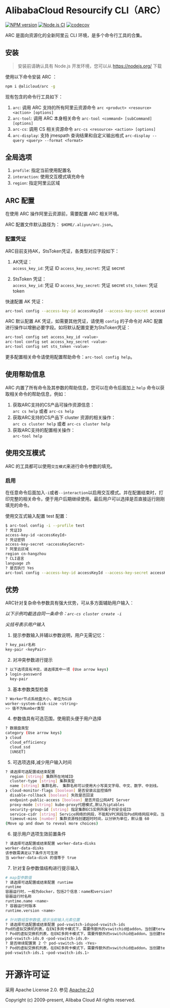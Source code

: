 # AlibabaCloud Resourcify CLI（ARC）

[![NPM version][npm-image]][npm-url]
[![Node.js CI](https://github.com/aliyun/alibabacloud-resourcify-cli/actions/workflows/node.js.yml/badge.svg)](https://github.com/aliyun/alibabacloud-resourcify-cli/actions/workflows/node.js.yml)
[![codecov][cov-image]][cov-url]

[npm-image]: https://img.shields.io/npm/v/@alicloud/arc.svg?style=flat-square
[npm-url]: https://npmjs.org/package/@alicloud/arc
[cov-image]: https://codecov.io/gh/aliyun/alibabacloud-resourcify-cli/branch/master/graph/badge.svg
[cov-url]: https://codecov.io/gh/aliyun/alibabacloud-resourcify-cli

ARC 是面向资源化的全新阿里云 CLI 环境，是多个命令行工具的合集。

## 安装

> 安装前请确认具有 Node.js 开发环境，您可以从 <https://nodejs.org/> 下载

使用以下命令安装 ARC ：

```sh
npm i @alicloud/arc -g
```

现有包含的命令行工具如下：

1. `arc`: 调用 ARC 支持的所有阿里云资源命令
`arc <product> <resource> <action> [options]`
2. `arc-tool`: 调用 ARC 本身相关命令
`arc-tool <command> [subCommand] [options]`
3. `arc-cs`: 调用 CS 相关资源命令
`arc-cs <resource> <action> [options]`
4. `arc-display`: 支持 jmespath 查询结果和自定义输出格式
`arc-display --query <query> --format <format>`

## 全局选项

1. `profile`: 指定当前使用配置名
2. `interaction`: 使用交互模式填充命令
3. `region`: 指定阿里云区域

## ARC 配置

在使用 ARC 操作阿里云资源前，需要配置 ARC 相关环境。

ARC 配置文件默认路径为： `$HOME/.aliyun/arc.json`。

### 配置凭证

ARC目前支持AK，StsToken凭证，各类型对应字段如下：

1. AK凭证：  
`access_key_id`: 凭证 ID
`access_key_secret`: 凭证 secret

2. StsToken 凭证：  
`access_key_id`: 凭证 ID
`access_key_secret`: 凭证 secret
`sts_token`: 凭证 token

快速配置 AK 凭证：

```sh
arc-tool config --access-key-id accessKeyId --access-key-secret accessKeySecret --region region
```

ARC 默认配置 AK 凭证，如需要其他凭证，请使用 `config` 的子命令对 ARC 配置进行操作以增删必要字段。如将默认配置变更为StsToken凭证：

```sh
arc-tool config set access_key_id <value>
arc-tool config set access_key_secret <value>
arc-tool config set sts_token <value>
```

更多配置相关命令请使用配置帮助命令：`arc-tool config help`。

## 使用帮助信息

ARC 内置了所有命令及其参数的帮助信息，您可以在命令后面加上 `help` 命令以获取相关命令的帮助信息，例如：

1. 获取ARC支持的CS产品可操作资源信息：  
`arc cs help` 或者 `arc-cs help`
2. 获取ARC支持的CS产品下 cluster 资源的相关操作：  
`arc cs cluster help` 或者 `arc-cs cluster help`
3. 获取ARC支持的配置相关操作：  
`arc-tool help`

## 使用交互模式

ARC 的工具都可以使用`交互模式`来进行命令参数的填充。

### 启用

在任意命令后面加入`-i`或者`--interaction`以启用交互模式。并在配置结束时，打印完整的相关命令，便于用户后期继续使用。最后用户可以选择是否直接运行刚刚填充的命令。

使用交互式输入配置 test 配置：

```sh
$ arc-tool config -i --profile test
? 凭证ID
access-key-id <accessKeyId>
? 凭证密钥
access-key-secret <accessKeySecret>
? 阿里云区域
region cn-hangzhou
? CLI语言
language zh
? 是否执行 Yes
arc-tool config --access-key-id accessKeyId --access-key-secret accessKeySecret --region cn-hangzhou --language zh
```

## 优势

ARC针对复杂命令参数具有强大优势，可从多方面辅助用户输入：

*以下示例均截选自同一条命令：`arc-cs cluster create -i`*

*尖括号表示用户输入*

1. 提示参数输入并辅以参数说明，用户无需记忆：

```sh
? key_pair名称
key-pair <keyPair>
```

2. 对冲突参数进行提示

```sh
? 以下选项具有冲突，请选择其中一项 (Use arrow keys)
❯ login-password 
  key-pair 
```

3. 基本参数类型检查

```sh
? Worker节点系统盘大小，单位为GiB
worker-system-disk-size <string>
>> 值不为Number类型
```

4. 参数值具有可选范围，使用箭头便于用户选择

```sh
? 数据盘类型
category (Use arrow keys)
❯ cloud 
  cloud_efficiency 
  cloud_ssd 
  [UNSET] 
```

5. 可选项选择,减少用户输入时间

```sh
? 请选择可选配置或结束配置 
  region [string] 集群所在地域ID 
  cluster-type [string] 集群类型 
  name [string] 集群名称， 集群名称可以使用大小写英文字母、中文、数字、中划线。 
❯ cloud-monitor-flags [boolean] 是否安装云监控插件 
  disable-rollback [boolean] 失败是否回滚 
  endpoint-public-access [boolean] 是否开启公网API Server 
  proxy-mode [string] kube-proxy代理模式,默认为iptables 
  security-group-id [string] 指定集群ECS实例所属于的安全组ID 
  service-cidr [string] Service网络的网段，不能和VPC网段及Pod网络网段冲突。当选择系统自动创建VPC时，默认使用172.19.0.0/20网段 
  timeout-mins [number] 集群资源栈创建超时时间，以分钟为单位，默认值 60 
(Move up and down to reveal more choices)
```

6. 提示用户选项生效前置条件

```sh
? 请选择可选配置或结束配置 worker-data-disks
worker-data-disks
该参数需满足以下条件方可生效
当 worker-data-disk 的值等于 true
```

7. 针对复杂参数值结构进行提示输入

```sh
# map型参数值
? 请选择可选配置或结束配置 runtime
runtime
容器运行时，一般为docker，包括2个信息：name和version? 
容器运行时名称
runtime.name <name>
? 容器运行时版本
runtime.version <name>

# 针对数组型参数值,提示当前输入元素位置
? 请选择可选配置或结束配置 pod-vswitch-idspod-vswitch-ids
Pod的虚拟交换机列表，在ENI多网卡模式下，需要传额外的vswitchid给addon。当创建terway网络类型的集群时，该字段为必填。
? Pod的虚拟交换机列表，在ENI多网卡模式下，需要传额外的vswitchid给addon。当创建terway网络类型的集群时，该字段为必填。
pod-vswitch-ids.0 <pod-vswitch-ids.0>
? 是否继续配置第 2 个 pod-vswitch-ids <Yes> 
? Pod的虚拟交换机列表，在ENI多网卡模式下，需要传额外的vswitchid给addon。当创建terway网络类型的集群时，该字段为必填。
pod-vswitch-ids.1 <pod-vswitch-ids.1>
```

# 开源许可证

采用 Apache License 2.0. 参见 [Apache-2.0](/LICENSE)

Copyright (c) 2009-present, Alibaba Cloud All rights reserved.
